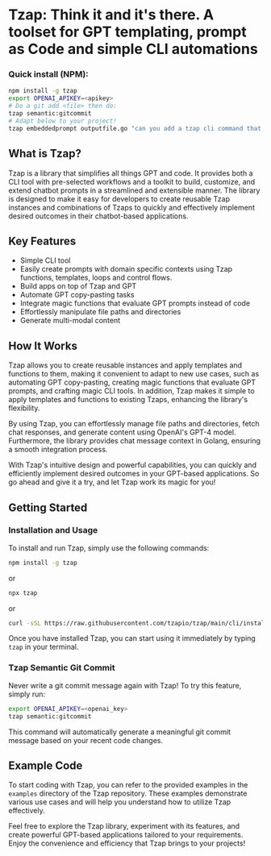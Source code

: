 # Tzap: Think it and it's there. A toolset for GPT templating, prompt as Code and simple CLI automations

### Quick install (NPM):
```bash
npm install -g tzap
export OPENAI_APIKEY=<apikey>
# Do a git add <file> then do:
tzap semantic:gitcommit
# Adapt below to your project!
tzap embeddedprompt outputfile.go "can you add a tzap cli command that enables users to generate code based on the users code without requiring them to manage prompts themselves? Utilize Tzap embedding search."
```

## What is Tzap?
Tzap is a library that simplifies all things GPT and code. It provides both a CLI tool with pre-selected workflows and a toolkit to build, customize, and extend chatbot prompts in a streamlined and extensible manner. The library is designed to make it easy for developers to create reusable Tzap instances and combinations of Tzaps to quickly and effectively implement desired outcomes in their chatbot-based applications.

## Key Features

- Simple CLI tool
- Easily create prompts with domain specific contexts using Tzap functions, templates, loops and control flows.
- Build apps on top of Tzap and GPT
- Automate GPT copy-pasting tasks
- Integrate magic functions that evaluate GPT prompts instead of code
- Effortlessly manipulate file paths and directories
- Generate multi-modal content 

## How It Works

Tzap allows you to create reusable instances and apply templates and functions to them, making it convenient to adapt to new use cases, such as automating GPT copy-pasting, creating magic functions that evaluate GPT prompts, and crafting magic CLI tools. In addition, Tzap makes it simple to apply templates and functions to existing Tzaps, enhancing the library's flexibility.

By using Tzap, you can effortlessly manage file paths and directories, fetch chat responses, and generate content using OpenAI's GPT-4 model. Furthermore, the library provides chat message context in Golang, ensuring a smooth integration process.

With Tzap's intuitive design and powerful capabilities, you can quickly and efficiently implement desired outcomes in your GPT-based applications. So go ahead and give it a try, and let Tzap work its magic for you!

## Getting Started

### Installation and Usage

To install and run Tzap, simply use the following commands:

```bash
npm install -g tzap
```

or 

```bash
npx tzap
```

or

```bash
curl -sSL https://raw.githubusercontent.com/tzapio/tzap/main/cli/install.sh | bash 
```

Once you have installed Tzap, you can start using it immediately by typing `tzap` in your terminal.

### Tzap Semantic Git Commit

Never write a git commit message again with Tzap! To try this feature, simply run:

```bash
export OPENAI_APIKEY=<openai_key>
tzap semantic:gitcommit
```

This command will automatically generate a meaningful git commit message based on your recent code changes.

## Example Code

To start coding with Tzap, you can refer to the provided examples in the `examples` directory of the Tzap repository. These examples demonstrate various use cases and will help you understand how to utilize Tzap effectively.

Feel free to explore the Tzap library, experiment with its features, and create powerful GPT-based applications tailored to your requirements. Enjoy the convenience and efficiency that Tzap brings to your projects!